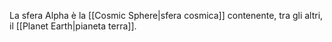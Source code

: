 La sfera Alpha è la [[Cosmic Sphere|sfera cosmica]] contenente, tra gli altri, il [[Planet Earth|pianeta terra]].